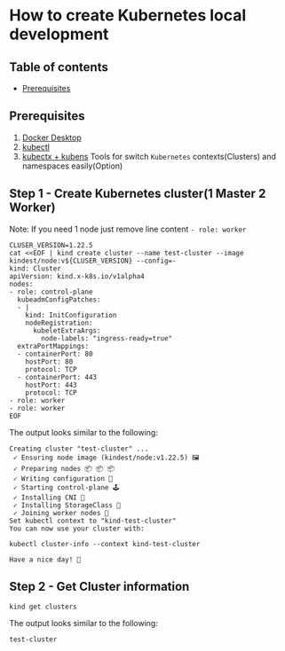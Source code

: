 # How to create Kubernetes local development
## Table of contents
  - [Prerequisites](#prerequisites)
## Prerequisites
1. [Docker Desktop](https://docs.docker.com/desktop)
2. [kubectl](https://kubernetes.io/docs/tasks/tools/)
3. [kubectx + kubens](https://github.com/ahmetb/kubectx) Tools for switch `Kubernetes` contexts(Clusters) and namespaces easily(Option)
## Step 1 - Create Kubernetes cluster(1 Master 2 Worker)   
Note: If you need 1 node just remove line content `- role: worker`
```shell
CLUSER_VERSION=1.22.5
cat <<EOF | kind create cluster --name test-cluster --image kindest/node:v${CLUSER_VERSION} --config=-
kind: Cluster
apiVersion: kind.x-k8s.io/v1alpha4
nodes:
- role: control-plane
  kubeadmConfigPatches:
  - |
    kind: InitConfiguration
    nodeRegistration:
      kubeletExtraArgs:
        node-labels: "ingress-ready=true"
  extraPortMappings:
  - containerPort: 80
    hostPort: 80
    protocol: TCP
  - containerPort: 443
    hostPort: 443
    protocol: TCP
- role: worker
- role: worker
EOF
```
The output looks similar to the following:
```
Creating cluster "test-cluster" ...
 ✓ Ensuring node image (kindest/node:v1.22.5) 🖼 
 ✓ Preparing nodes 📦 📦 📦  
 ✓ Writing configuration 📜 
 ✓ Starting control-plane 🕹️ 
 ✓ Installing CNI 🔌 
 ✓ Installing StorageClass 💾 
 ✓ Joining worker nodes 🚜 
Set kubectl context to "kind-test-cluster"
You can now use your cluster with:

kubectl cluster-info --context kind-test-cluster

Have a nice day! 👋
```
## Step 2 - Get Cluster information
```shell
kind get clusters
```
The output looks similar to the following:
```shell
test-cluster
```
